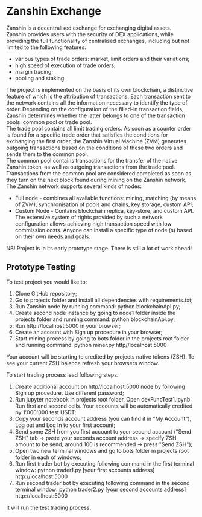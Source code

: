 # Zanshin Exchange
Zanshin is a decentralised exchange for exchanging digital assets.  
Zanshin provides users with the security of DEX applications, while providing the full functionality of centralised exchanges, including but not limited to the following features:  
- various types of trade orders: market, limit orders and their variations;  
- high speed of execution of trade orders;  
- margin trading;  
- pooling and staking.  

The project is implemented on the basis of its own blockchain, a distinctive feature of which is the attribution of transactions. Each transaction sent to the network contains all the information necessary to identify the type of order. Depending on the configuration of the filled-in transaction fields, Zanshin determines whether the latter belongs to one of the transaction pools: common pool or trade pool.  
The trade pool contains all limit trading orders. As soon as a counter order is found for a specific trade order that satisfies the conditions for exchanging the first order, the Zanshin Virtual Machine (ZVM) generates outgoing transactions based on the conditions of these two orders and sends them to the common pool.  
The common pool contains transactions for the transfer of the native Zanshin token, as well as outgoing transactions from the trade pool.  
Transactions from the common pool are considered completed as soon as they turn on the next block found during mining on the Zanshin network.  
The Zanshin network supports several kinds of nodes:  
- Full node - combines all available functions: mining, matching (by means of ZVM), synchronisation of pools and chains, key storage, custom API;  
- Custom Node - Contains blockchain replica, key-store, and custom API.  
The extensive system of rights provided by such a network configuration allows achieving high transaction speed with low commission costs. Anyone can install a specific type of node (s) based on their own needs and goals.  

NB! Project is in its early prototype stage. There is still a lot of work ahead!  

## Prototype Testing  

To test project you would like to:
1. Clone GitHub repository;  
2. Go to projects folder and install all dependencies with requirements.txt;  
3. Run Zanshin node by running command: python blockchainApi.py;  
4. Create second node instance by going to node1 folder inside the projects folder and running command: python blockchainApi.py;  
5. Run http://localhost:5000 in your browser;  
6. Create an account with Sign up procedure in your browser;  
7. Start mining process by going to bots folder in the projects root folder and running command: python miner.py http//localhost:5000  

Your account will be starting to credited by projects native tokens (ZSH). To see your current ZSH balance refresh your browsers window.  

To start trading process lead following steps.  
1. Create additional account on http//localhost:5000 node by following Sign up procedure. Use different password;  
2. Run jupyter notebook in projects root folder. Open dexFuncTest1.ipynb. Run first and second cells. Your accounts will be automatically credited by 1'000'000 test USDT;  
3. Copy your seconds account address (you can find it in "My Account"), Log out and Log In to your first account;  
4. Send some ZSH from you first account to your second account ("Send ZSH" tab -> paste your seconds account address -> specify ZSH amount to be send; around 100 is recommended -> press "Send ZSH");  
5. Open two new terminal windows and go to bots folder in projects root folder in each of windows;  
6. Run first trader bot by executing following command in the first terminal window: python trader1.py [your first accounts address] http://localhost:5000  
7. Run second trader bot by executing following command in the second terminal window: python trader2.py [your second accounts address] http://localhost:5000  
  
It will run the test trading process.
